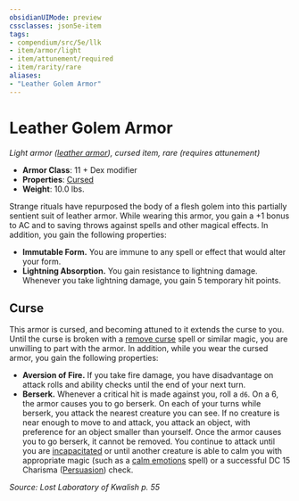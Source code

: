 ```yaml
---
obsidianUIMode: preview
cssclasses: json5e-item
tags:
- compendium/src/5e/llk
- item/armor/light
- item/attunement/required
- item/rarity/rare
aliases: 
- "Leather Golem Armor"
---
```

# Leather Golem Armor
*Light armor ([leather armor](Mechanics/items/leather-armor.md)), cursed item, rare (requires attunement)*  

- **Armor Class**: 11 + Dex modifier
- **Properties**: [Cursed](Mechanics/Rules/item-properties.md#Cursed%20Items)
- **Weight**: 10.0 lbs.

Strange rituals have repurposed the body of a flesh golem into this partially sentient suit of leather armor. While wearing this armor, you gain a +1 bonus to AC and to saving throws against spells and other magical effects. In addition, you gain the following properties:

- **Immutable Form.** You are immune to any spell or effect that would alter your form.  
- **Lightning Absorption.** You gain resistance to lightning damage. Whenever you take lightning damage, you gain 5 temporary hit points.  

## Curse

This armor is cursed, and becoming attuned to it extends the curse to you. Until the curse is broken with a [remove curse](Mechanics/spells/remove-curse.md) spell or similar magic, you are unwilling to part with the armor. In addition, while you wear the cursed armor, you gain the following properties:

- **Aversion of Fire.** If you take fire damage, you have disadvantage on attack rolls and ability checks until the end of your next turn.  
- **Berserk.** Whenever a critical hit is made against you, roll a `d6`. On a 6, the armor causes you to go berserk. On each of your turns while berserk, you attack the nearest creature you can see. If no creature is near enough to move to and attack, you attack an object, with preference for an object smaller than yourself. Once the armor causes you to go berserk, it cannot be removed. You continue to attack until you are [incapacitated](Mechanics/Rules/conditions.md#Incapacitated) or until another creature is able to calm you with appropriate magic (such as a [calm emotions](Mechanics/spells/calm-emotions.md) spell) or a successful DC 15 Charisma ([Persuasion](Mechanics/Rules/skills.md#Persuasion)) check.  

*Source: Lost Laboratory of Kwalish p. 55*